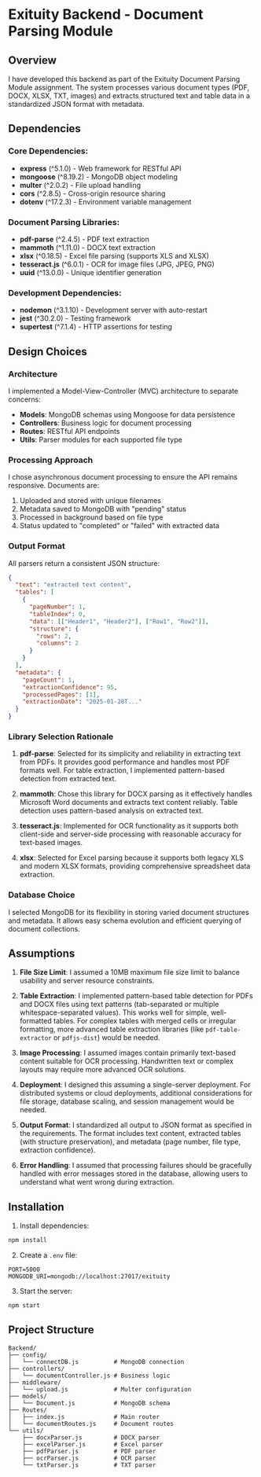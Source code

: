 # Exituity Backend - Document Parsing Module

## Overview
I have developed this backend as part of the Exituity Document Parsing Module assignment. The system processes various document types (PDF, DOCX, XLSX, TXT, images) and extracts structured text and table data in a standardized JSON format with metadata.

## Dependencies

### Core Dependencies:
- **express** (^5.1.0) - Web framework for RESTful API
- **mongoose** (^8.19.2) - MongoDB object modeling
- **multer** (^2.0.2) - File upload handling
- **cors** (^2.8.5) - Cross-origin resource sharing
- **dotenv** (^17.2.3) - Environment variable management

### Document Parsing Libraries:
- **pdf-parse** (^2.4.5) - PDF text extraction
- **mammoth** (^1.11.0) - DOCX text extraction
- **xlsx** (^0.18.5) - Excel file parsing (supports XLS and XLSX)
- **tesseract.js** (^6.0.1) - OCR for image files (JPG, JPEG, PNG)
- **uuid** (^13.0.0) - Unique identifier generation

### Development Dependencies:
- **nodemon** (^3.1.10) - Development server with auto-restart
- **jest** (^30.2.0) - Testing framework
- **supertest** (^7.1.4) - HTTP assertions for testing

## Design Choices

### Architecture
I implemented a Model-View-Controller (MVC) architecture to separate concerns:
- **Models**: MongoDB schemas using Mongoose for data persistence
- **Controllers**: Business logic for document processing
- **Routes**: RESTful API endpoints
- **Utils**: Parser modules for each supported file type

### Processing Approach
I chose asynchronous document processing to ensure the API remains responsive. Documents are:
1. Uploaded and stored with unique filenames
2. Metadata saved to MongoDB with "pending" status
3. Processed in background based on file type
4. Status updated to "completed" or "failed" with extracted data

### Output Format
All parsers return a consistent JSON structure:
```json
{
  "text": "extracted text content",
  "tables": [
    {
      "pageNumber": 1,
      "tableIndex": 0,
      "data": [["Header1", "Header2"], ["Row1", "Row2"]],
      "structure": {
        "rows": 2,
        "columns": 2
      }
    }
  ],
  "metadata": {
    "pageCount": 1,
    "extractionConfidence": 95,
    "processedPages": [1],
    "extractionDate": "2025-01-28T..."
  }
}
```

### Library Selection Rationale

1. **pdf-parse**: Selected for its simplicity and reliability in extracting text from PDFs. It provides good performance and handles most PDF formats well. For table extraction, I implemented pattern-based detection from extracted text.

2. **mammoth**: Chose this library for DOCX parsing as it effectively handles Microsoft Word documents and extracts text content reliably. Table detection uses pattern-based analysis on extracted text.

3. **tesseract.js**: Implemented for OCR functionality as it supports both client-side and server-side processing with reasonable accuracy for text-based images.

4. **xlsx**: Selected for Excel parsing because it supports both legacy XLS and modern XLSX formats, providing comprehensive spreadsheet data extraction.

### Database Choice
I selected MongoDB for its flexibility in storing varied document structures and metadata. It allows easy schema evolution and efficient querying of document collections.

## Assumptions

1. **File Size Limit**: I assumed a 10MB maximum file size limit to balance usability and server resource constraints.

2. **Table Extraction**: I implemented pattern-based table detection for PDFs and DOCX files using text patterns (tab-separated or multiple whitespace-separated values). This works well for simple, well-formatted tables. For complex tables with merged cells or irregular formatting, more advanced table extraction libraries (like `pdf-table-extractor` or `pdfjs-dist`) would be needed.

3. **Image Processing**: I assumed images contain primarily text-based content suitable for OCR processing. Handwritten text or complex layouts may require more advanced OCR solutions.

4. **Deployment**: I designed this assuming a single-server deployment. For distributed systems or cloud deployments, additional considerations for file storage, database scaling, and session management would be needed.

5. **Output Format**: I standardized all output to JSON format as specified in the requirements. The format includes text content, extracted tables (with structure preservation), and metadata (page number, file type, extraction confidence).

6. **Error Handling**: I assumed that processing failures should be gracefully handled with error messages stored in the database, allowing users to understand what went wrong during extraction.

## Installation

1. Install dependencies:
```bash
npm install
```

2. Create a `.env` file:
```env
PORT=5000
MONGODB_URI=mongodb://localhost:27017/exituity
```

3. Start the server:
```bash
npm start
```

## Project Structure

```
Backend/
├── config/
│   └── connectDB.js          # MongoDB connection
├── controllers/
│   └── documentController.js # Business logic
├── middleware/
│   └── upload.js             # Multer configuration
├── models/
│   └── Document.js           # MongoDB schema
├── Routes/
│   ├── index.js              # Main router
│   └── documentRoutes.js     # Document routes
└── utils/
    ├── docxParser.js         # DOCX parser
    ├── excelParser.js        # Excel parser
    ├── pdfParser.js          # PDF parser
    ├── ocrParser.js          # OCR parser
    └── txtParser.js          # TXT parser
```
